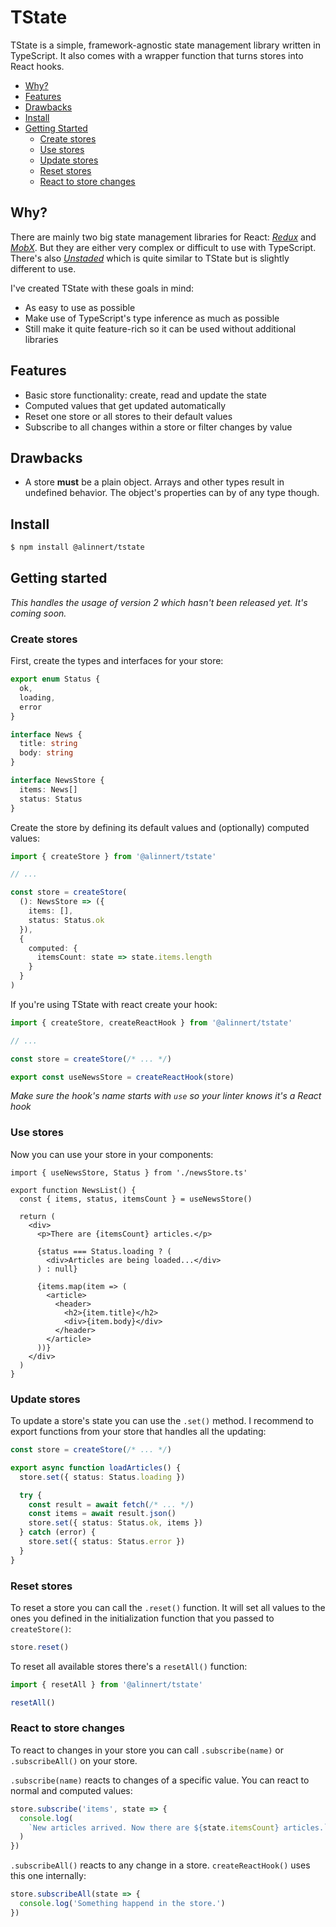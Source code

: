 # TState

TState is a simple, framework-agnostic state management library written in TypeScript. It also comes with a wrapper function that turns stores into React hooks.

- [Why?](#why-)
- [Features](#features)
- [Drawbacks](#drawbacks)
- [Install](#install)
- [Getting Started](#getting-started)
  - [Create stores](#create-stores)
  - [Use stores](#use-stores)
  - [Update stores](#update-stores)
  - [Reset stores](#reset-stores)
  - [React to store changes](#react-to-store-changes)

## Why?

There are mainly two big state management libraries for React: [_Redux_](https://github.com/reduxjs/redux) and [_MobX_](https://github.com/mobxjs/mobx). But they are either very complex or difficult to use with TypeScript. There's also [_Unstaded_](https://github.com/jamiebuilds/unstated) which is quite similar to TState but is slightly different to use.

I've created TState with these goals in mind:

- As easy to use as possible
- Make use of TypeScript's type inference as much as possible
- Still make it quite feature-rich so it can be used without additional libraries

## Features

- Basic store functionality: create, read and update the state
- Computed values that get updated automatically
- Reset one store or all stores to their default values
- Subscribe to all changes within a store or filter changes by value

## Drawbacks

- A store **must** be a plain object. Arrays and other types result in undefined behavior. The object's properties can by of any type though.

## Install

```bash
$ npm install @alinnert/tstate
```

## Getting started

_This handles the usage of version 2 which hasn't been released yet. It's coming soon._

### Create stores

First, create the types and interfaces for your store:

```ts
export enum Status {
  ok,
  loading,
  error
}

interface News {
  title: string
  body: string
}

interface NewsStore {
  items: News[]
  status: Status
}
```

Create the store by defining its default values and (optionally) computed values:

```ts
import { createStore } from '@alinnert/tstate'

// ...

const store = createStore(
  (): NewsStore => ({
    items: [],
    status: Status.ok
  }),
  {
    computed: {
      itemsCount: state => state.items.length
    }
  }
)
```

If you're using TState with react create your hook:

```ts
import { createStore, createReactHook } from '@alinnert/tstate'

// ...

const store = createStore(/* ... */)

export const useNewsStore = createReactHook(store)
```

_Make sure the hook's name starts with `use` so your linter knows it's a React hook_

### Use stores

Now you can use your store in your components:

```tsx
import { useNewsStore, Status } from './newsStore.ts'

export function NewsList() {
  const { items, status, itemsCount } = useNewsStore()

  return (
    <div>
      <p>There are {itemsCount} articles.</p>

      {status === Status.loading ? (
        <div>Articles are being loaded...</div>
      ) : null}

      {items.map(item => (
        <article>
          <header>
            <h2>{item.title}</h2>
            <div>{item.body}</div>
          </header>
        </article>
      ))}
    </div>
  )
}
```

### Update stores

To update a store's state you can use the `.set()` method. I recommend to export functions from your store that handles all the updating:

```ts
const store = createStore(/* ... */)

export async function loadArticles() {
  store.set({ status: Status.loading })

  try {
    const result = await fetch(/* ... */)
    const items = await result.json()
    store.set({ status: Status.ok, items })
  } catch (error) {
    store.set({ status: Status.error })
  }
}
```

### Reset stores

To reset a store you can call the `.reset()` function. It will set all values to the ones you defined in the initialization function that you passed to `createStore()`:

```ts
store.reset()
```

To reset all available stores there's a `resetAll()` function:

```ts
import { resetAll } from '@alinnert/tstate'

resetAll()
```

### React to store changes

To react to changes in your store you can call `.subscribe(name)` or `.subscribeAll()` on your store.

`.subscribe(name)` reacts to changes of a specific value. You can react to normal and computed values:

```ts
store.subscribe('items', state => {
  console.log(
    `New articles arrived. Now there are ${state.itemsCount} articles.`
  )
})
```

`.subscribeAll()` reacts to any change in a store. `createReactHook()` uses this one internally:

```ts
store.subscribeAll(state => {
  console.log('Something happend in the store.')
})
```
